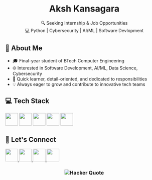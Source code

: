 <h1 align="center">Aksh Kansagara </h1>

<p align="center">
  🔍 Seeking Internship & Job Opportunities <br/>
  💻 Python | Cybersecurity | AI/ML | Software Devlopment
</p>


## 🧠 About Me
- 🎓 Final-year student of BTech Computer Engineering  
- 🌐 Interested in Software Development, AI/ML, Data Science, Cybersecurity  
- 🧩 Quick learner, detail-oriented, and dedicated to responsibilities  
- 💡 Always eager to grow and contribute to innovative tech teams  

## 💻 Tech Stack
<p>
  <img src="https://skillicons.dev/icons?i=html,css,python,c&theme=light" height="40" />
  <img src="https://skillicons.dev/icons?i=bootstrap&theme=light" height="40" />
<!--   <img src="https://cdn.jsdelivr.net/gh/devicons/devicon/icons/numpy/numpy-original.svg" height="40" alt="NumPy" />
  <img src="https://cdn.jsdelivr.net/gh/devicons/devicon/icons/pandas/pandas-original.svg" height="40" alt="Pandas" />
  <img src="https://cdn.jsdelivr.net/gh/devicons/devicon/icons/mysql/mysql-original.svg" height="40" alt="SQL" /> -->
  <img src="https://skillicons.dev/icons?i=androidstudio,vscode,git,github&theme=light" height="40" />
  <img src="https://skillicons.dev/icons?i=googlecloud&theme=light" height="40" />
  <img src="https://skillicons.dev/icons?i=linux,windows,kali&theme=light" height="40" />
</p>

## 🤝 Let's Connect
<p>
  <a href="mailto:kansagaraaksh@gmail.com">
    <img src="https://skillicons.dev/icons?i=gmail&theme=light" height="40" />
  </a>
  <a href="https://linkedin.com/in/akshkansagara">
    <img src="https://skillicons.dev/icons?i=linkedin&theme=light" height="40" />
  </a>
  <a href="https://github.com/akshkansagara">
    <img src="https://skillicons.dev/icons?i=github&theme=light" height="40" />
  </a>
  <a href="https://discordapp.com/users/akshkansagara">
    <img src="https://skillicons.dev/icons?i=discord&theme=light" height="40" />
  </a>
</p>

<h3 align="center">
  <img src="https://readme-typing-svg.demolab.com?font=Fira+Code&size=20&pause=1200&color=00FF00&center=true&vCenter=true&width=750&lines=01000001+01001011+01110011+01101000+00110100+00110111;Code+like+a+dev.+Think+like+a+hacker." alt="Hacker Quote"/>
</h3>
